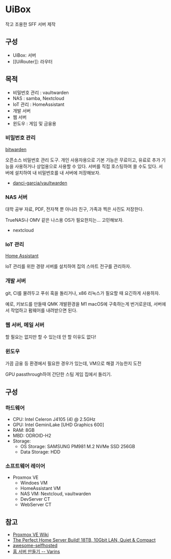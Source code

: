 # UiBox

작고 조용한 SFF 서버 제작

## 구성

- UiBox: 서버
- [[UiRouter]]: 라우터

## 목적

- 비밀번호 관리 : vaultwarden
- NAS : samba, Nextcloud
- IoT 관리 : HomeAssistant
- 개발 서버
- 웹 서버
- 윈도우 : 게임 및 금융용

### 비밀번호 관리

[bitwarden](https://bitwarden.com/)

오픈소스 비밀번호 관리 도구. 개인 사용자용으로 기본 기능은 무료이고, 유료로 추가 기능을 사용하거나 상업용으로 사용할 수 있다. 서버를 직접 호스팅하여 쓸 수도 있다. 서버에 설치하여 내 비밀번호를 내 서버에 저장해보자.

- [danci-garcia/vaultwarden](https://github.com/dani-garcia/vaultwarden)

### NAS 서버

대학 공부 자료, PDF, 전자책 뿐 아니라 친구, 가족과 찍은 사진도 저장한다.

TrueNAS나 OMV 같은 나스용 OS가 필요한지는... 고민해보자.

- nextcloud

### IoT 관리

[Home Assistant](https://www.home-assistant.io/installation/)

IoT 관리를 위한 경량 서버를 설치하여 집의 스마트 전구를 관리하자.

### 개발 서버

git, CI를 물려두고 푸쉬 훅을 돌리거나, x86 리눅스가 필요할 때 요긴하게 사용하자.

예로, 키보드를 만들때 QMK 개발환경을 M1 macOS에 구축하는게 번거로운데, 서버에서 작업하고 펌웨어를 내려받으면 된다.

### 웹 서버, 메일 서버

할 필요는 없지만 할 수 있는데 안 할 이유도 없다!

### 윈도우

가끔 금융 등 환경에서 필요한 경우가 있는데, VM으로 해결 가능한지 도전

GPU passthrough하여 간단한 스팀 게임 집에서 돌리기.

## 구성

### 하드웨어

- CPU: Intel Celeron J4105 (4) @ 2.5GHz
- GPU: Intel GeminiLake [UHD Graphics 600]
- RAM: 8GB
- MBD: ODROID-H2
- Storage:
	- OS Storage:  SAMSUNG PM981 M.2 NVMe SSD 256GB
	- Data Storage: HDD

### 소프트웨어 레이어

- Proxmox VE
  - Windoes VM
  - HomeAssistant VM
  - NAS VM: Nextcloud, vaultwarden
  - DevServer CT
  - WebServer CT

## 참고

- [Proxmox VE Wiki](https://pve.proxmox.com/wiki/Main_Page)
- [The Perfect Home Server Build! 18TB, 10Gbit LAN, Quiet & Compact](https://www.youtube.com/watch?v=qACTvCW_yDc)
- [awesome-selfhosted](https://github.com/awesome-selfhosted/awesome-selfhosted)
- [홈 서버 만들기 -- Varins](https://varins.com/library/server/)
